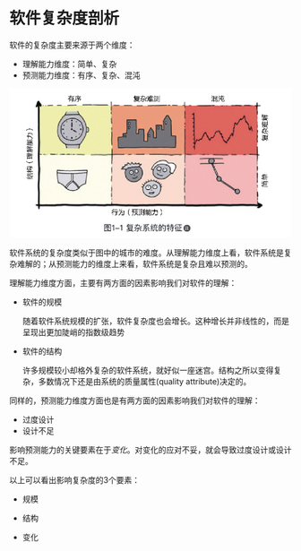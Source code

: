# 软件复杂度剖析

软件的复杂度主要来源于两个维度：

* 理解能力维度：简单、复杂
* 预测能力维度：有序、复杂、混沌

![image-20240128173712719](assets/01.%E8%BD%AF%E4%BB%B6%E5%A4%8D%E6%9D%82%E5%BA%A6%E5%89%96%E6%9E%90/image-20240128173712719.png)

软件系统的复杂度类似于图中的城市的难度。从理解能力维度上看，软件系统是复杂难解的；从预测能力的维度上来看，软件系统是复杂且难以预测的。



理解能力维度方面，主要有两方面的因素影响我们对软件的理解：

* 软件的规模

  随着软件系统规模的扩张，软件复杂度也会增长。这种增长并非线性的，而是呈现出更加陡峭的指数级趋势

* 软件的结构

  许多规模较小却格外复杂的软件系统，就好似一座迷宫。结构之所以变得复杂，多数情况下还是由系统的质量属性(quality attribute)决定的。



同样的，预测能力维度方面也是有两方面的因素影响我们对软件的理解：

* 过度设计
* 设计不足

影响预测能力的关键要素在于*变化*。对变化的应对不妥，就会导致过度设计或设计不足。



以上可以看出影响复杂度的3个要素：

* 规模

* 结构

* 变化